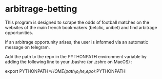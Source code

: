 # arbitrage-betting

This program is designed to scrape the odds of football matches on the websites of the main french bookmakers (betclic, unibet) and find arbitrage opportunities.

If an arbitrage opportunity arises, the user is informed via an automatic message on telegram.

Add the path to the repo in the PYTHONPATH environment variable by adding the following line to your .bashrc (or .zshrc on MacOS) :

export PYTHONPATH=$HOME/path_to_the_repo/:$PYTHONPATH